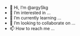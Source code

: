 - 👋 Hi, I’m @argySkg
- 👀 I’m interested in ...
- 🌱 I’m currently learning ...
- 💞️ I’m looking to collaborate on ...
- 📫 How to reach me ...

<!---
argySkg/argySkg is a ✨ special ✨ repository because its `README.md` (this file) appears on your GitHub profile.
You can click the Preview link to take a look at your changes.
--->
